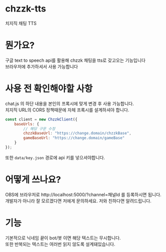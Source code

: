 # chzzk-tts
치지직 채팅 TTS

# 뭔가요?
구글 text to speech api를 활용해 chzzk 채팅을 tts로 갖고오는 기능입니다  
브라우저에 추가하셔서 사용 가능합니다

# 사용 전 확인해야할 사항
chat.js 의 하단 내용을 본인의 프록시에 맞게 변경 후 사용 가능합니다.  
치지직 URL의 CORS 정책때문에 자체 프록시를 설계하셔야 합니다.
```js
const client = new ChzzkClient({
    baseUrls: {
        // 해당 구문 수정
        chzzkBaseUrl: "https://change.domain/chzzkBase",
        gameBaseUrl: "https://change.domain/gameBase"
    }
});
```
또한 `data/key.json` 경로에 api 키를 넣으셔야합니다.

# 어떻게 쓰나요?
OBS에 브라우저로 http://localhost:5000/?channel=채널Id 를 등록하시면 됩니다.  
개발자가 아니라 잘 모르겠다면 저에게 문의하세요. 저와 친하다면 알려드립니다.

# 기능
기본적으로 닉네임 끝이 bot/봇 이면 해당 텍스트는 무시합니다.  
또한 반복되는 텍스트는 여러번 읽지 않도록 설계돼있습니다.